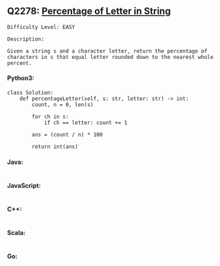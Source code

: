 ## Q2278: [Percentage of Letter in String](https://leetcode.com/problems/percentage-of-letter-in-string/)

```
Difficulty Level: EASY
```

```
Description:

Given a string s and a character letter, return the percentage of characters in s that equal letter rounded down to the nearest whole percent.
```

#### Python3:

```
class Solution:
    def percentageLetter(self, s: str, letter: str) -> int:
        count, n = 0, len(s)

        for ch in s:
            if ch == letter: count += 1

        ans = (count / n) * 100

        return int(ans)
```

#### Java:

```

```

#### JavaScript:

```

```

#### C++:

```

```

#### Scala:

```

```

#### Go:

```

```